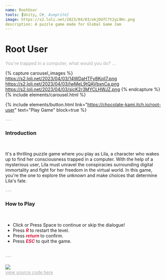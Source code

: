 ```yaml
---
name: RootUser
tools: [Unity, C#, Aseprite]
image: https://s2.loli.net/2023/04/03/okjDGfC7t2yL9Hc.png
description: A puzzle game made for Global Game Jam
---
```


# Root User

<p style="color:DarkGrey">
You're trapped in a computer, what would you do? ...
</p>

{% capture carousel_images %}
https://s2.loli.net/2023/04/03/14WDaHTFy8KojI7.png
https://s2.loli.net/2023/04/03/IwMeL9tQAVbxnCa.png
https://s2.loli.net/2023/04/03/sicK2r3MYCLHWJZ.png
{% endcapture %}
{% include elements/carousel.html %}

{% include elements/button.html link="https://chocolate-kami.itch.io/root-user" text="Play Game" block=true %}

<p class="text-center" style="color:DarkGrey">
---
</p>

<h3 class="text-center"> 
Introduction
</h3>
<br>

It's a thrilling puzzle game where you play as Lila, a character who wakes up to find her consciousness trapped in a computer. With the help of a mysterious user, Lila must unravel the conspiracies surrounding digital immortality and fight for her freedom in the virtual world. In this game, you're the one to explore the unknown and make choices that determine Lila's fate.

<p class="text-center" style="color:DarkGrey">
---
</p>

<h3 class="text-center"> 
How to Play
</h3>
<br>
 
+ Click or Press Space to continue or skip the dialogue!
+ Press <font color=Crimson><b><i>R</i></b></font> to restart the level. 
+ Press <font color=Crimson><b><i>return</i></b></font> to confirm. 
+ Press <font color=Crimson><b><i>ESC</i></b></font> to quit the game.

<div class="text-center" style="color:DarkGrey">
<br>
---
</div>
<br>
<img src="https://s2.loli.net/2022/01/24/JA5jWPmebOU3ypd.gif"/>
<br>
<div class="text-center">
<a style="color:DarkGrey" href="https://github.com/PuppyGummy/BreadAdventureProject">
view source code here
</a>
</div>